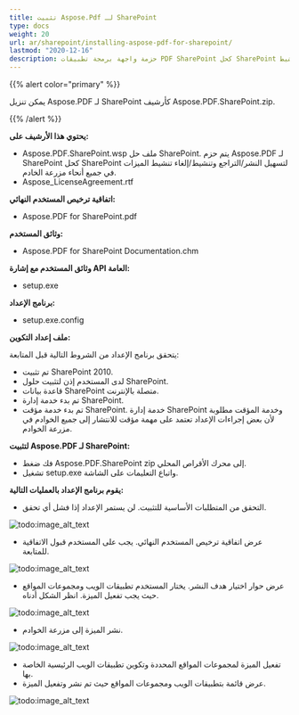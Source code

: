 ```yaml
---
title: تثبيت Aspose.Pdf لـ SharePoint
type: docs
weight: 20
url: ar/sharepoint/installing-aspose-pdf-for-sharepoint/
lastmod: "2020-12-16"
description: حزمة واجهة برمجة تطبيقات PDF SharePoint كحل SharePoint لتبسيط نشر مزرعة الخادم، والتراجع، والتنشيط، وإلغاء التنشيط.
---
```


{{% alert color="primary" %}}

يمكن تنزيل Aspose.PDF لـ SharePoint كأرشيف Aspose.PDF.SharePoint.zip.

{{% /alert %}}

**يحتوي هذا الأرشيف على:**

- Aspose.PDF.SharePoint.wsp
  ملف حل SharePoint. يتم حزم Aspose.PDF لـ SharePoint كحل SharePoint لتسهيل النشر/التراجع وتنشيط/إلغاء تنشيط الميزات في جميع أنحاء مزرعة الخادم.
- Aspose_LicenseAgreement.rtf

**اتفاقية ترخيص المستخدم النهائي:**

- Aspose.PDF for SharePoint.pdf

**وثائق المستخدم:**

- Aspose.PDF for SharePoint Documentation.chm

**وثائق المستخدم مع إشارة API العامة:**

- setup.exe

**برنامج الإعداد:**

- setup.exe.config

**ملف إعداد التكوين:**

يتحقق برنامج الإعداد من الشروط التالية قبل المتابعة:

- تم تثبيت SharePoint 2010.
- لدى المستخدم إذن لتثبيت حلول SharePoint.
- قاعدة بيانات SharePoint متصلة بالإنترنت.
- تم بدء خدمة إدارة SharePoint.
- تم بدء خدمة مؤقت SharePoint. خدمة إدارة SharePoint وخدمة المؤقت مطلوبة لأن بعض إجراءات الإعداد تعتمد على مهمة مؤقت للانتشار إلى جميع الخوادم في مزرعة الخوادم.

**لتثبيت Aspose.PDF لـ SharePoint:**

- فك ضغط Aspose.PDF.SharePoint zip إلى محرك الأقراص المحلي.
- تشغيل setup.exe واتباع التعليمات على الشاشة.

**يقوم برنامج الإعداد بالعمليات التالية:**

- التحقق من المتطلبات الأساسية للتثبيت. لن يستمر الإعداد إذا فشل أي تحقق.

![todo:image_alt_text](installing-aspose-pdf-for-sharepoint_1.png)

- عرض اتفاقية ترخيص المستخدم النهائي. يجب على المستخدم قبول الاتفاقية للمتابعة.

![todo:image_alt_text](installing-aspose-pdf-for-sharepoint_2.png)

- عرض حوار اختيار هدف النشر.
 يختار المستخدم تطبيقات الويب ومجموعات المواقع حيث يجب تفعيل الميزة. انظر الشكل أدناه.

![todo:image_alt_text](installing-aspose-pdf-for-sharepoint_3.png)

- نشر الميزة إلى مزرعة الخوادم.

![todo:image_alt_text](installing-aspose-pdf-for-sharepoint_4.png)

- تفعيل الميزة لمجموعات المواقع المحددة وتكوين تطبيقات الويب الرئيسية الخاصة بها.
- عرض قائمة بتطبيقات الويب ومجموعات المواقع حيث تم نشر وتفعيل الميزة.

![todo:image_alt_text](installing-aspose-pdf-for-sharepoint_5.png)